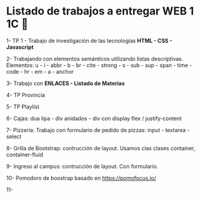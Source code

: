 # Listado de trabajos a entregar WEB 1 1C 🤯

1- TP 1 - Trabajo de investigación de las tecnologías **HTML - CSS - Javascript**

2- Trabajando con elementos semánticos utilizando listas descriptivas. Elementos: u
        - i
        - abbr
        - b
        - br
        - cite
        - strong
        - s
        - sub
        - sup
        - span
        - time
        - code
        - hr
        - em
        - a - anchor

3- Trabajo con **ENLACES - Listado de Materias**

4- TP Provincia 

5- TP Playlist

6- Cajas: dua lipa - div anidados - div con display flex / justify-content

7- Pizzería: Trabajo con formulario de pedido de pizzas: input - textarea - select

8- Grilla de Bootstrap: contrucción de layout. Usamos clas clases container, container-fluid

9- Ingreso al campus: contrucción de layout. Con formulario.

10- Pomodoro de boostrap basado en https://pomofocus.io/

11-

